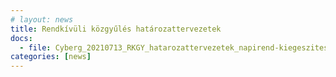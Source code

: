 ```yaml
---
# layout: news
title: Rendkívüli közgyűlés határozattervezetek
docs:
  - file: Cyberg_20210713_RKGY_hatarozattervezetek_napirend-kiegesziteshez_final.pdf
categories: [news]
---
```


